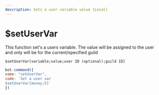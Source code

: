```yaml
---
description: Sets a user variable value (Local)
---
```


# $setUserVar

This function set's a users variable. The value will be assigned to the user and only will be for the current/specified guild

```
$setUserVar[variable;value;user ID (optional);guild ID]
```

```javascript
bot.command({
name: "setUserVar",
code: `Set a user var
$setUserVar[money;5]`
})
```

